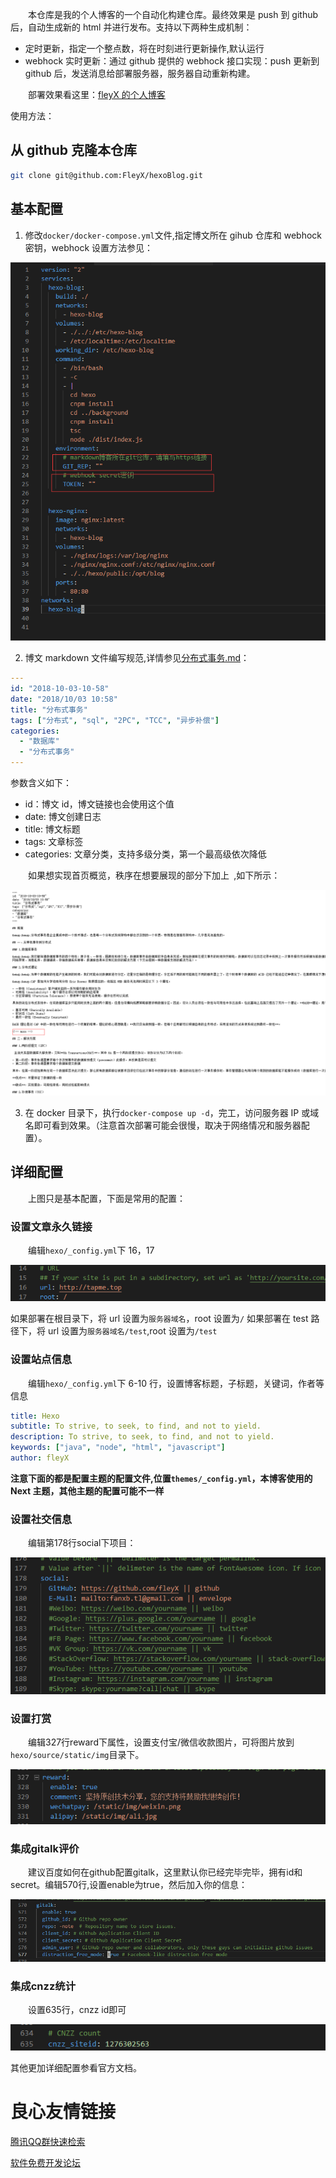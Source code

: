 &emsp;&emsp;本仓库是我的个人博客的一个自动化构建仓库。最终效果是 push 到 github 后，自动生成新的 html 并进行发布。支持以下两种生成机制：

- 定时更新，指定一个整点数，将在时刻进行更新操作,默认运行
- webhock 实时更新：通过 github 提供的 webhock 接口实现：push 更新到 github 后，发送消息给部署服务器，服务器自动重新构建。

&emsp;&emsp;部署效果看这里：[fleyX 的个人博客](http://www.tapme.top)

使用方法：

## 从 github 克隆本仓库

```bash
git clone git@github.com:FleyX/hexoBlog.git
```

## 基本配置

1. 修改`docker/docker-compose.yml`文件,指定博文所在 gihub 仓库和 webhock 密钥，webhock 设置方法参见：[]()

![docker-compose文件修改](https://raw.githubusercontent.com/FleyX/files/master/blog/20190303145035.png)

2. 博文 markdown 文件编写规范,详情参见[分布式事务.md](https://raw.githubusercontent.com/FleyX/technology-note/master/%E6%95%B0%E6%8D%AE%E5%BA%93/%E5%88%86%E5%B8%83%E5%BC%8F/%E5%88%86%E5%B8%83%E5%BC%8F%E4%BA%8B%E5%8A%A1.md)：

```yaml
---
id: "2018-10-03-10-58"
date: "2018/10/03 10:58"
title: "分布式事务"
tags: ["分布式", "sql", "2PC", "TCC", "异步补偿"]
categories:
  - "数据库"
  - "分布式事务"
---

```

参数含义如下：

- id：博文 id，博文链接也会使用这个值
- date: 博文创建日志
- title: 博文标题
- tags: 文章标签
- categories: 文章分类，支持多级分类，第一个最高级依次降低

&emsp;&emsp;如果想实现首页概览，秩序在想要展现的部分下加上` `,如下所示：

![](https://raw.githubusercontent.com/FleyX/files/master/blog/20190303150138.png)

3. 在 docker 目录下，执行`docker-compose up -d`，完工，访问服务器 IP 或域名即可看到效果。（注意首次部署可能会很慢，取决于网络情况和服务器配置）。

## 详细配置

&emsp;&emsp;上图只是基本配置，下面是常用的配置：

### 设置文章永久链接

&emsp;&emsp;编辑`hexo/_config.yml`下 16，17

![](https://raw.githubusercontent.com/FleyX/files/master/blog/20190303150537.png)

如果部署在根目录下，将 url 设置为`服务器域名`，root 设置为`/`
如果部署在 test 路径下，将 url 设置为`服务器域名/test`,root 设置为`/test`

### 设置站点信息

&emsp;&emsp;编辑`hexo/_config.yml`下 6-10 行，设置博客标题，子标题，关键词，作者等信息

```yaml
title: Hexo
subtitle: To strive, to seek, to find, and not to yield.
description: To strive, to seek, to find, and not to yield.
keywords: ["java", "node", "html", "javascript"]
author: fleyX
```

**注意下面的都是配置主题的配置文件,位置`themes/_config.yml`，本博客使用的 Next 主题，其他主题的配置可能不一样**

### 设置社交信息

&emsp;&emsp;编辑第178行social下项目：

![](https://raw.githubusercontent.com/FleyX/files/master/blog/20190303151851.png)

### 设置打赏

&emsp;&emsp;编辑327行reward下属性，设置支付宝/微信收款图片，可将图片放到`hexo/source/static/img`目录下。

![](https://raw.githubusercontent.com/FleyX/files/master/blog/20190303152128.png)

### 集成gitalk评价

&emsp;&emsp;建议百度如何在github配置gitalk，这里默认你已经完毕完毕，拥有id和secret。编辑570行,设置enable为true，然后加入你的信息：

![](https://raw.githubusercontent.com/FleyX/files/master/blog/20190303152638.png)

### 集成cnzz统计

&emsp;&emsp;设置635行，cnzz id即可

![](https://raw.githubusercontent.com/FleyX/files/master/blog/20190303152519.png)

其他更加详细配置参看官方文档。


 # 良心友情链接

[腾讯QQ群快速检索](http://u.720life.cn/s/8cf73f7c)

[软件免费开发论坛](http://u.720life.cn/s/bbb01dc0)
